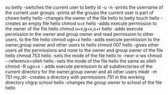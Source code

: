 su betty  -switches the current user to betty
id -u -n  -prints the username of the current user
groups  -prints all the groups the current user is part of
chown betty hello  -changes the owner of the file hello to betty
touch hello  -creates an empty file hello
chmod u+x hello  -adds execute permission to the owner of the file hello
chmod u+x,g+x,o+r hello  -adds execute permission to the owner and group owner and read permission to other users, to the file hello 
chmod ugo+x hello  -adds execute permission to the owner,group owner and other users to hello
chmod 007 hello  -gives other users all the permissions and none to the owner and group owner of the file hello
chmod 753 hello  -sets the mode of the file hello to -rwxr-x-wx
chmod --reference=olleh hello  -sets the mode of the file hello the same as olleh
chmod -R ugo+x  - adds execute permission to all subdirectories of the current directory for the owner,group owner and all other users
mkdir -m 751 my_dir  -creates a directory with permissions 751 in the working directory
chgrp school hello  -changes the group owner to school of the file hello
